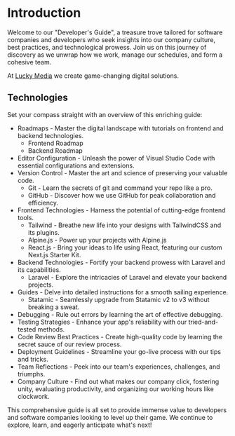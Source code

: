 # Introduction

Welcome to our "Developer's Guide", a treasure trove tailored for software companies and developers who seek insights into our company culture, best practices, and technological prowess. Join us on this journey of discovery as we unwrap how we work, manage our schedules, and form a cohesive team.


At [Lucky Media](https://www.luckymedia.dev) we create game-changing digital solutions.

## Technologies
Set your compass straight with an overview of this enriching guide:

- Roadmaps - Master the digital landscape with tutorials on frontend and backend technologies.
  - Frontend Roadmap
  - Backend Roadmap
- Editor Configuration - Unleash the power of Visual Studio Code with essential configurations and extensions.
- Version Control - Master the art and science of preserving your valuable code.
  - Git - Learn the secrets of git and command your repo like a pro.
  - GitHub - Discover how we use GitHub for peak collaboration and efficiency.
- Frontend Technologies - Harness the potential of cutting-edge frontend tools.
  - Tailwind - Breathe new life into your designs with TailwindCSS and its plugins.
  - Alpine.js - Power up your projects with Alpine.js
  - React.js - Bring your ideas to life using React, featuring our custom Next.js Starter Kit.
- Backend Technologies - Fortify your backend prowess with Laravel and its capabilities.
  - Laravel - Explore the intricacies of Laravel and elevate your backend projects.
- Guides - Delve into detailed instructions for a smooth sailing experience.
  - Statamic - Seamlessly upgrade from Statamic v2 to v3 without breaking a sweat.
- Debugging - Rule out errors by learning the art of effective debugging.
- Testing Strategies - Enhance your app's reliability with our tried-and-tested methods.
- Code Review Best Practices - Create high-quality code by learning the secret sauce of our review process.
- Deployment Guidelines - Streamline your go-live process with our tips and tricks.
- Team Reflections - Peek into our team's experiences, challenges, and triumphs.
- Company Culture - Find out what makes our company click, fostering unity, evaluating productivity, and organizing our working hours like clockwork.

This comprehensive guide is all set to provide immense value to developers and software companies looking to level up their game. We continue to explore, learn, and eagerly anticipate what's next!
